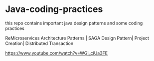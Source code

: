 # Java-coding-practices
this repo contains important java design patterns and some coding practices

ReMicroservices Architecture Patterns | SAGA Design Pattern| Project Creation| Distributed Transaction


https://www.youtube.com/watch?v=WGI_ciUa3FE